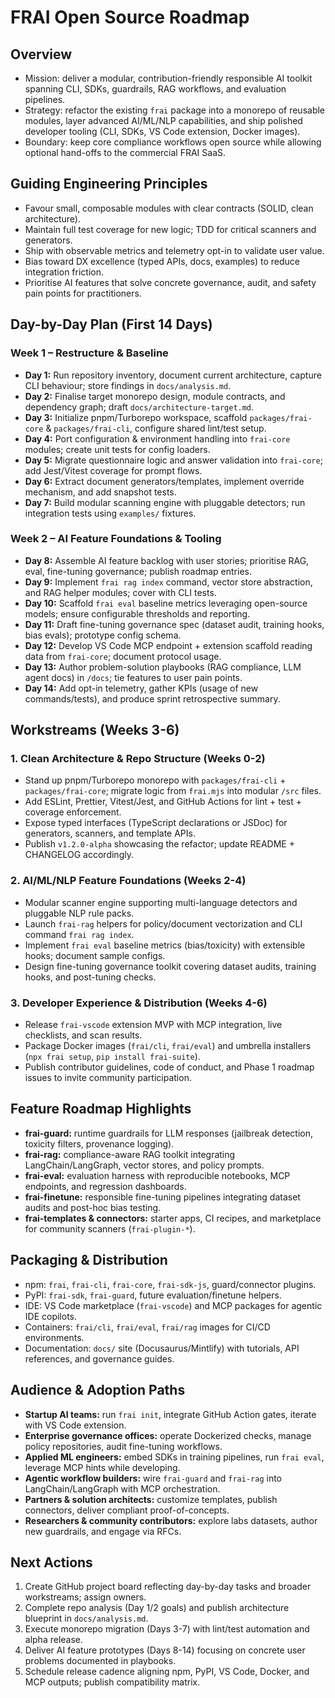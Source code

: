 # FRAI Open Source Roadmap

## Overview
- Mission: deliver a modular, contribution-friendly responsible AI toolkit spanning CLI, SDKs, guardrails, RAG workflows, and evaluation pipelines.
- Strategy: refactor the existing `frai` package into a monorepo of reusable modules, layer advanced AI/ML/NLP capabilities, and ship polished developer tooling (CLI, SDKs, VS Code extension, Docker images).
- Boundary: keep core compliance workflows open source while allowing optional hand-offs to the commercial FRAI SaaS.

## Guiding Engineering Principles
- Favour small, composable modules with clear contracts (SOLID, clean architecture).
- Maintain full test coverage for new logic; TDD for critical scanners and generators.
- Ship with observable metrics and telemetry opt-in to validate user value.
- Bias toward DX excellence (typed APIs, docs, examples) to reduce integration friction.
- Prioritise AI features that solve concrete governance, audit, and safety pain points for practitioners.

## Day-by-Day Plan (First 14 Days)

### Week 1 – Restructure & Baseline
- **Day 1:** Run repository inventory, document current architecture, capture CLI behaviour; store findings in `docs/analysis.md`.
- **Day 2:** Finalise target monorepo design, module contracts, and dependency graph; draft `docs/architecture-target.md`.
- **Day 3:** Initialize pnpm/Turborepo workspace, scaffold `packages/frai-core` & `packages/frai-cli`, configure shared lint/test setup.
- **Day 4:** Port configuration & environment handling into `frai-core` modules; create unit tests for config loaders.
- **Day 5:** Migrate questionnaire logic and answer validation into `frai-core`; add Jest/Vitest coverage for prompt flows.
- **Day 6:** Extract document generators/templates, implement override mechanism, and add snapshot tests.
- **Day 7:** Build modular scanning engine with pluggable detectors; run integration tests using `examples/` fixtures.

### Week 2 – AI Feature Foundations & Tooling
- **Day 8:** Assemble AI feature backlog with user stories; prioritise RAG, eval, fine-tuning governance; publish roadmap entries.
- **Day 9:** Implement `frai rag index` command, vector store abstraction, and RAG helper modules; cover with CLI tests.
- **Day 10:** Scaffold `frai eval` baseline metrics leveraging open-source models; ensure configurable thresholds and reporting.
- **Day 11:** Draft fine-tuning governance spec (dataset audit, training hooks, bias evals); prototype config schema.
- **Day 12:** Develop VS Code MCP endpoint + extension scaffold reading data from `frai-core`; document protocol usage.
- **Day 13:** Author problem-solution playbooks (RAG compliance, LLM agent docs) in `/docs`; tie features to user pain points.
- **Day 14:** Add opt-in telemetry, gather KPIs (usage of new commands/tests), and produce sprint retrospective summary.

## Workstreams (Weeks 3-6)

### 1. Clean Architecture & Repo Structure (Weeks 0-2)
- Stand up pnpm/Turborepo monorepo with `packages/frai-cli` + `packages/frai-core`; migrate logic from `frai.mjs` into modular `/src` files.
- Add ESLint, Prettier, Vitest/Jest, and GitHub Actions for lint + test + coverage enforcement.
- Expose typed interfaces (TypeScript declarations or JSDoc) for generators, scanners, and template APIs.
- Publish `v1.2.0-alpha` showcasing the refactor; update README + CHANGELOG accordingly.

### 2. AI/ML/NLP Feature Foundations (Weeks 2-4)
- Modular scanner engine supporting multi-language detectors and pluggable NLP rule packs.
- Launch `frai-rag` helpers for policy/document vectorization and CLI command `frai rag index`.
- Implement `frai eval` baseline metrics (bias/toxicity) with extensible hooks; document sample configs.
- Design fine-tuning governance toolkit covering dataset audits, training hooks, and post-tuning checks.

### 3. Developer Experience & Distribution (Weeks 4-6)
- Release `frai-vscode` extension MVP with MCP integration, live checklists, and scan results.
- Package Docker images (`frai/cli`, `frai/eval`) and umbrella installers (`npx frai setup`, `pip install frai-suite`).
- Publish contributor guidelines, code of conduct, and Phase 1 roadmap issues to invite community participation.

## Feature Roadmap Highlights
- **frai-guard:** runtime guardrails for LLM responses (jailbreak detection, toxicity filters, provenance logging).
- **frai-rag:** compliance-aware RAG toolkit integrating LangChain/LangGraph, vector stores, and policy prompts.
- **frai-eval:** evaluation harness with reproducible notebooks, MCP endpoints, and regression dashboards.
- **frai-finetune:** responsible fine-tuning pipelines integrating dataset audits and post-hoc bias testing.
- **frai-templates & connectors:** starter apps, CI recipes, and marketplace for community scanners (`frai-plugin-*`).

## Packaging & Distribution
- npm: `frai`, `frai-cli`, `frai-core`, `frai-sdk-js`, guard/connector plugins.
- PyPI: `frai-sdk`, `frai-guard`, future evaluation/finetune helpers.
- IDE: VS Code marketplace (`frai-vscode`) and MCP packages for agentic IDE copilots.
- Containers: `frai/cli`, `frai/eval`, `frai/rag` images for CI/CD environments.
- Documentation: `docs/` site (Docusaurus/Mintlify) with tutorials, API references, and governance guides.

## Audience & Adoption Paths
- **Startup AI teams:** run `frai init`, integrate GitHub Action gates, iterate with VS Code extension.
- **Enterprise governance offices:** operate Dockerized checks, manage policy repositories, audit fine-tuning workflows.
- **Applied ML engineers:** embed SDKs in training pipelines, run `frai eval`, leverage MCP hints while developing.
- **Agentic workflow builders:** wire `frai-guard` and `frai-rag` into LangChain/LangGraph with MCP orchestration.
- **Partners & solution architects:** customize templates, publish connectors, deliver compliant proof-of-concepts.
- **Researchers & community contributors:** explore labs datasets, author new guardrails, and engage via RFCs.

## Next Actions
1. Create GitHub project board reflecting day-by-day tasks and broader workstreams; assign owners.
2. Complete repo analysis (Day 1/2 goals) and publish architecture blueprint in `docs/analysis.md`.
3. Execute monorepo migration (Days 3-7) with lint/test automation and alpha release.
4. Deliver AI feature prototypes (Days 8-14) focusing on concrete user problems documented in playbooks.
5. Schedule release cadence aligning npm, PyPI, VS Code, Docker, and MCP outputs; publish compatibility matrix.
